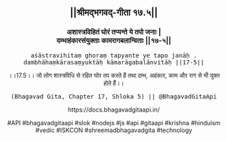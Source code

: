 <center><h2>||श्रीमद्‍भगवद्‍-गीता १७.५||</h2>
<h3>अशास्त्रविहितं घोरं तप्यन्ते ये तपो जनाः |<br/>दम्भाहंकारसंयुक्ताः कामरागबलान्विताः ||१७-५||</h3>
<pre>aśāstravihitaṃ ghoraṃ tapyante ye tapo janāḥ .<br/>dambhāhaṃkārasaṃyuktāḥ kāmarāgabalānvitāḥ ||17-5||</pre>
<p>।।17.5।। जो लोग शास्त्रविधि से रहित घोर तप करते हैं तथा दम्भ, अहंकार, काम और राग से भी युक्त होते हैं।।</p>
<pre>(Bhagavad Gita, Chapter 17, Shloka 5) || @BhagavadGitaApi</pre><p>https://docs.bhagavadgitaapi.in/</p><p>#API #bhagavadgitaapi #slok #nodejs #js #api #gitaapi #krishna #hinduism #vedic #ISKCON #shreemadbhagavadgita #technology</p></center>